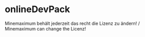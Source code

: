 # onlineDevPack
Minemaximum behält jederzeit das recht die Lizenz zu ändern! / Minemaximum can change the Licenz!

